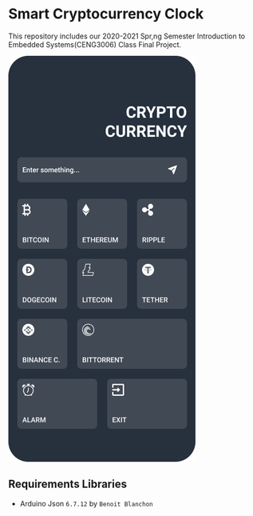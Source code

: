 # Smart Cryptocurrency Clock
This repository includes our 2020-2021 Spr,ng Semester Introduction to Embedded Systems(CENG3006) Class Final Project.

![Design](https://github.com/desxz/smart_cyrptocurrency_clock/blob/main/mobile_app_design/Home%20Screen.png)

## Requirements Libraries

* Arduino Json `6.7.12` by `Benoit Blanchon`
